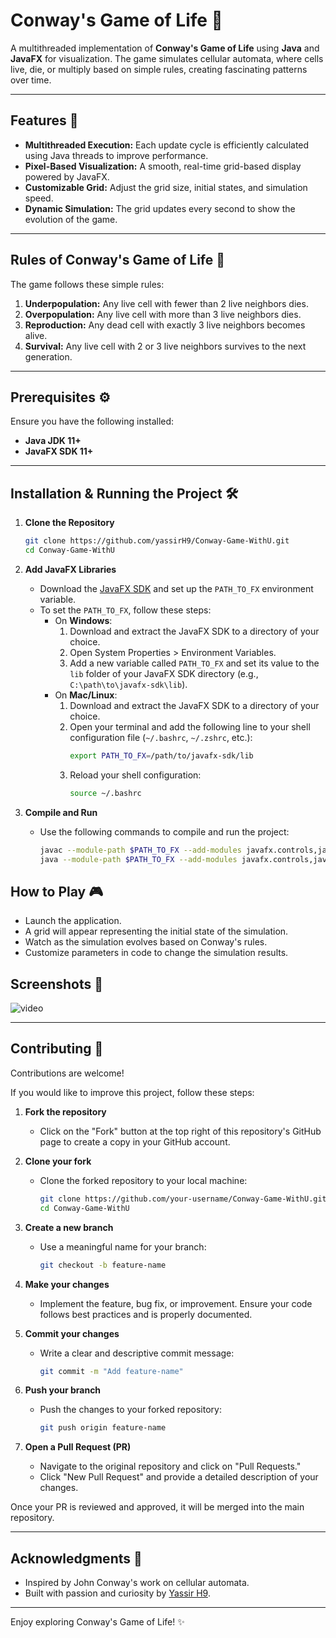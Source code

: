 # Conway's Game of Life 🚀  

A multithreaded implementation of **Conway's Game of Life** using **Java** and **JavaFX** for visualization. The game simulates cellular automata, where cells live, die, or multiply based on simple rules, creating fascinating patterns over time.  

---

## Features 🧩  
- **Multithreaded Execution:** Each update cycle is efficiently calculated using Java threads to improve performance.  
- **Pixel-Based Visualization:** A smooth, real-time grid-based display powered by JavaFX.  
- **Customizable Grid:** Adjust the grid size, initial states, and simulation speed.  
- **Dynamic Simulation:** The grid updates every second to show the evolution of the game.  

---

## Rules of Conway's Game of Life 🌱  
The game follows these simple rules:  
1. **Underpopulation:** Any live cell with fewer than 2 live neighbors dies.  
2. **Overpopulation:** Any live cell with more than 3 live neighbors dies.  
3. **Reproduction:** Any dead cell with exactly 3 live neighbors becomes alive.  
4. **Survival:** Any live cell with 2 or 3 live neighbors survives to the next generation.  

---

## Prerequisites ⚙️  
Ensure you have the following installed:  
- **Java JDK 11+**  
- **JavaFX SDK 11+**  

---

## Installation & Running the Project 🛠️  

1. **Clone the Repository**  
   ```bash  
   git clone https://github.com/yassirH9/Conway-Game-WithU.git  
   cd Conway-Game-WithU
2. **Add JavaFX Libraries**  
   - Download the [JavaFX SDK](https://openjfx.io/) and set up the `PATH_TO_FX` environment variable.  
   - To set the `PATH_TO_FX`, follow these steps:  
     - On **Windows**:  
       1. Download and extract the JavaFX SDK to a directory of your choice.  
       2. Open System Properties > Environment Variables.  
       3. Add a new variable called `PATH_TO_FX` and set its value to the `lib` folder of your JavaFX SDK directory (e.g., `C:\path\to\javafx-sdk\lib`).  
     - On **Mac/Linux**:  
       1. Download and extract the JavaFX SDK to a directory of your choice.  
       2. Open your terminal and add the following line to your shell configuration file (`~/.bashrc`, `~/.zshrc`, etc.):  
          ```bash  
          export PATH_TO_FX=/path/to/javafx-sdk/lib  
          ```  
       3. Reload your shell configuration:  
          ```bash  
          source ~/.bashrc  
          ```  

3. **Compile and Run**  
   - Use the following commands to compile and run the project:  
     ```bash  
     javac --module-path $PATH_TO_FX --add-modules javafx.controls,javafx.fxml -d out src/*.java  
     java --module-path $PATH_TO_FX --add-modules javafx.controls,javafx.fxml -cp out Main  
     ```
## How to Play 🎮
- Launch the application.
- A grid will appear representing the initial state of the simulation.
- Watch as the simulation evolves based on Conway's rules.
- Customize parameters in code to change the simulation results.

## Screenshots 🌌
![video](assets/conway_game_example.gif)

---

## Contributing 🤝  

Contributions are welcome!  

If you would like to improve this project, follow these steps:  

1. **Fork the repository**  
   - Click on the "Fork" button at the top right of this repository's GitHub page to create a copy in your GitHub account.  

2. **Clone your fork**  
   - Clone the forked repository to your local machine:  
     ```bash  
     git clone https://github.com/your-username/Conway-Game-WithU.git  
     cd Conway-Game-WithU  
     ```  

3. **Create a new branch**  
   - Use a meaningful name for your branch:  
     ```bash  
     git checkout -b feature-name  
     ```  

4. **Make your changes**  
   - Implement the feature, bug fix, or improvement. Ensure your code follows best practices and is properly documented.  

5. **Commit your changes**  
   - Write a clear and descriptive commit message:  
     ```bash  
     git commit -m "Add feature-name"  
     ```  

6. **Push your branch**  
   - Push the changes to your forked repository:  
     ```bash  
     git push origin feature-name  
     ```  

7. **Open a Pull Request (PR)**  
   - Navigate to the original repository and click on "Pull Requests."  
   - Click "New Pull Request" and provide a detailed description of your changes.  

Once your PR is reviewed and approved, it will be merged into the main repository.  

---

## Acknowledgments 🌟  

- Inspired by John Conway's work on cellular automata.  
- Built with passion and curiosity by [Yassir H9](https://github.com/yassirH9).  

---

Enjoy exploring Conway's Game of Life! ✨  
